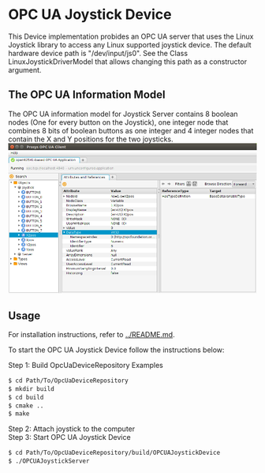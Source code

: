 # OPC UA Joystick Device

This Device implementation probides an OPC UA server that uses the Linux Joystick library to access any Linux supported joystick device. The default hardware device path is "/dev/input/js0". See the Class LinuxJoystickDriverModel that allows changing this path as a constructor argument.

## The OPC UA Information Model

The OPC UA information model for Joystick Server contains 8 boolean nodes (One for every button on the Joystick), one integer node that combines 8 bits of boolean buttons as one integer and 4 integer nodes that contain the X and Y positions for the two joysticks.
![Alt text](Joystick.png?raw=true "Joystick Server Information Model")
## Usage

For installation instructions, refer to [../README.md](../README.md).

To start the OPC UA Joystick Device follow the instructions below:

Step 1: Build OpcUaDeviceRepository Examples<br />
```sh
$ cd Path/To/OpcUaDeviceRepository
$ mkdir build
$ cd build
$ cmake ..
$ make
```
Step 2: Attach joystick to the computer<br />
Step 3: Start OPC UA Joystick Device<br />
```sh
$ cd Path/To/OpcUaDeviceRepository/build/OPCUAJoystickDevice
$ ./OPCUAJoystickServer
```

